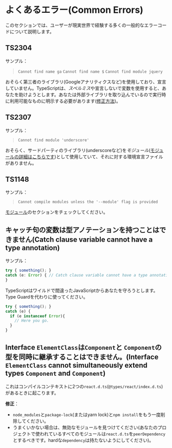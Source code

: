 # よくあるエラー(Common Errors)
このセクションでは、ユーザーが現実世界で経験する多くの一般的なエラーコードについて説明します。

## TS2304
サンプル：
> `Cannot find name ga`
> `Cannot find name $`
> `Cannot find module jquery`

おそらく第三者のライブラリ(Googleアナリティクスなど)を使用しており、宣言していません。TypeScriptは、*スペルミス*や宣言しないで変数を使用すると、あなたを助けようとします。あなたは外部ライブラリを取り込んでいるので実行時に利用可能なものに明示する必要があります([修正方法](../types/ambient/d.ts.md))。

## TS2307
サンプル：
> `Cannot find module 'underscore'`

おそらく、サードパーティのライブラリ(underscoreなど)を*モジュール*([モジュールの詳細はこちらです](../project/modules.md))として使用していて、それに対する環境宣言ファイルがありません。

## TS1148
サンプル：
> `Cannot compile modules unless the '--module' flag is provided`

[モジュール](../project/modules.md)のセクションをチェックしてください。

## キャッチ句の変数は型アノテーションを持つことはできません(Catch clause variable cannot have a type annotation)
サンプル：
```js
try { something(); }
catch (e: Error) { // Catch clause variable cannot have a type annotation
}
```
TypeScriptはワイルドで間違ったJavaScriptからあなたを守ろうとします。Type Guardを代わりに使ってください。
```js
try { something(); }
catch (e) {
  if (e instanceof Error){
    // Here you go.
  }
}
```

## Interface `ElementClass`は`Component`と `Component`の型を同時に継承することはできません。(Interface `ElementClass` cannot simultaneously extend types `Component` and `Component`)
これはコンパイルコンテキストに2つの`react.d.ts`(`@types/react/index.d.ts`)があるときに起こります。

**修正**：
* `node_modules`と`package-lock`(またはyarn lock)と`npm install`をもう一度削除してください。
* うまくいかない場合は、無効なモジュールを見つけてください(あなたのプロジェクトで使われているすべてのモジュールは`react.d.ts`を`peerDependency`とするべきです。hardな`dependency`は持たないようにしてください)。

[ambient]: ../types/ambient/d.ts.md
[modules]: ../project/modules.md
